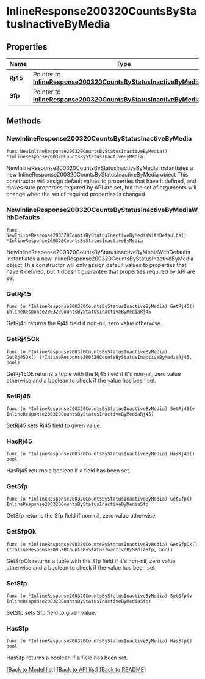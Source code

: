 # InlineResponse200320CountsByStatusInactiveByMedia

## Properties

Name | Type | Description | Notes
------------ | ------------- | ------------- | -------------
**Rj45** | Pointer to [**InlineResponse200320CountsByStatusInactiveByMediaRj45**](InlineResponse200320CountsByStatusInactiveByMediaRj45.md) |  | [optional] 
**Sfp** | Pointer to [**InlineResponse200320CountsByStatusInactiveByMediaSfp**](InlineResponse200320CountsByStatusInactiveByMediaSfp.md) |  | [optional] 

## Methods

### NewInlineResponse200320CountsByStatusInactiveByMedia

`func NewInlineResponse200320CountsByStatusInactiveByMedia() *InlineResponse200320CountsByStatusInactiveByMedia`

NewInlineResponse200320CountsByStatusInactiveByMedia instantiates a new InlineResponse200320CountsByStatusInactiveByMedia object
This constructor will assign default values to properties that have it defined,
and makes sure properties required by API are set, but the set of arguments
will change when the set of required properties is changed

### NewInlineResponse200320CountsByStatusInactiveByMediaWithDefaults

`func NewInlineResponse200320CountsByStatusInactiveByMediaWithDefaults() *InlineResponse200320CountsByStatusInactiveByMedia`

NewInlineResponse200320CountsByStatusInactiveByMediaWithDefaults instantiates a new InlineResponse200320CountsByStatusInactiveByMedia object
This constructor will only assign default values to properties that have it defined,
but it doesn't guarantee that properties required by API are set

### GetRj45

`func (o *InlineResponse200320CountsByStatusInactiveByMedia) GetRj45() InlineResponse200320CountsByStatusInactiveByMediaRj45`

GetRj45 returns the Rj45 field if non-nil, zero value otherwise.

### GetRj45Ok

`func (o *InlineResponse200320CountsByStatusInactiveByMedia) GetRj45Ok() (*InlineResponse200320CountsByStatusInactiveByMediaRj45, bool)`

GetRj45Ok returns a tuple with the Rj45 field if it's non-nil, zero value otherwise
and a boolean to check if the value has been set.

### SetRj45

`func (o *InlineResponse200320CountsByStatusInactiveByMedia) SetRj45(v InlineResponse200320CountsByStatusInactiveByMediaRj45)`

SetRj45 sets Rj45 field to given value.

### HasRj45

`func (o *InlineResponse200320CountsByStatusInactiveByMedia) HasRj45() bool`

HasRj45 returns a boolean if a field has been set.

### GetSfp

`func (o *InlineResponse200320CountsByStatusInactiveByMedia) GetSfp() InlineResponse200320CountsByStatusInactiveByMediaSfp`

GetSfp returns the Sfp field if non-nil, zero value otherwise.

### GetSfpOk

`func (o *InlineResponse200320CountsByStatusInactiveByMedia) GetSfpOk() (*InlineResponse200320CountsByStatusInactiveByMediaSfp, bool)`

GetSfpOk returns a tuple with the Sfp field if it's non-nil, zero value otherwise
and a boolean to check if the value has been set.

### SetSfp

`func (o *InlineResponse200320CountsByStatusInactiveByMedia) SetSfp(v InlineResponse200320CountsByStatusInactiveByMediaSfp)`

SetSfp sets Sfp field to given value.

### HasSfp

`func (o *InlineResponse200320CountsByStatusInactiveByMedia) HasSfp() bool`

HasSfp returns a boolean if a field has been set.


[[Back to Model list]](../README.md#documentation-for-models) [[Back to API list]](../README.md#documentation-for-api-endpoints) [[Back to README]](../README.md)


